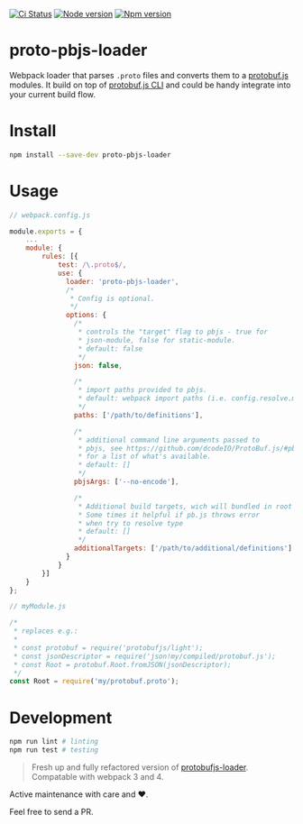 [![Ci Status](https://github.com/zamarawka/proto-pbjs-loader/workflows/CI/badge.svg)](https://github.com/zamarawka/proto-pbjs-loader/actions)
[![Node version](https://img.shields.io/node/v/proto-pbjs-loader.svg?style=flat&logo=node.js)](http://nodejs.org/download/)
[![Npm version](https://img.shields.io/npm/v/proto-pbjs-loader.svg?style=flat&logo=npm)](https://www.npmjs.com/package/proto-pbjs-loader)

# proto-pbjs-loader
Webpack loader that parses `.proto` files and converts them to a [protobuf.js](https://github.com/dcodeIO/ProtoBuf.js/) modules. It build on top of [protobuf.js CLI](https://github.com/dcodeIO/ProtoBuf.js/#pbjs-for-javascript) and could be handy integrate into your current build flow.

# Install

``` sh
npm install --save-dev proto-pbjs-loader
```

# Usage

``` javascript
// webpack.config.js

module.exports = {
    ...
    module: {
        rules: [{
            test: /\.proto$/,
            use: {
              loader: 'proto-pbjs-loader',
              /*
               * Config is optional.
               */
              options: {
                /*
                 * controls the "target" flag to pbjs - true for
                 * json-module, false for static-module.
                 * default: false
                 */
                json: false,

                /*
                 * import paths provided to pbjs.
                 * default: webpack import paths (i.e. config.resolve.modules)
                 */
                paths: ['/path/to/definitions'],

                /*
                 * additional command line arguments passed to
                 * pbjs, see https://github.com/dcodeIO/ProtoBuf.js/#pbjs-for-javascript
                 * for a list of what's available.
                 * default: []
                 */
                pbjsArgs: ['--no-encode'],

                /*
                 * Additional build targets, wich will bundled in root object.
                 * Some times it helpful if pb.js throws error
                 * when try to resolve type
                 * default: []
                 */
                additionalTargets: ['/path/to/additional/definitions']
              }
            }
        }]
    }
};
```

``` javascript
// myModule.js

/*
 * replaces e.g.:
 *
 * const protobuf = require('protobufjs/light');
 * const jsonDescriptor = require('json!my/compiled/protobuf.js');
 * const Root = protobuf.Root.fromJSON(jsonDescriptor);
 */
const Root = require('my/protobuf.proto');
```

# Development

``` sh
npm run lint # linting
npm run test # testing
```

> Fresh up and fully refactored version of [protobufjs-loader](https://github.com/kmontag/protobufjs-loader). Compatable with webpack 3 and 4.

Active maintenance with care and ❤️.

Feel free to send a PR.
